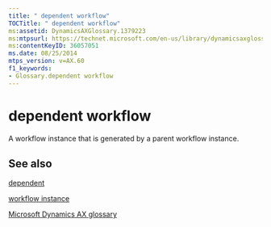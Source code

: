 ```yaml
---
title: " dependent workflow"
TOCTitle: " dependent workflow"
ms:assetid: DynamicsAXGlossary.1379223
ms:mtpsurl: https://technet.microsoft.com/en-us/library/dynamicsaxglossary.1379223(v=AX.60)
ms:contentKeyID: 36057051
ms.date: 08/25/2014
mtps_version: v=AX.60
f1_keywords:
- Glossary.dependent workflow
---
```


# dependent workflow

A workflow instance that is generated by a parent workflow instance.

## See also

[dependent](dependent.md)

[workflow instance](workflow-instance.md)

[Microsoft Dynamics AX glossary](glossary/microsoft-dynamics-ax-glossary.md)

  


